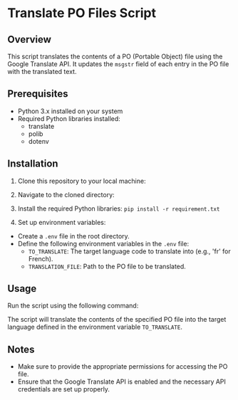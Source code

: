 # Translate PO Files Script

## Overview

This script translates the contents of a PO (Portable Object) file using the Google Translate API. It updates the `msgstr` field of each entry in the PO file with the translated text.

## Prerequisites

- Python 3.x installed on your system
- Required Python libraries installed:
  - translate
  - polib
  - dotenv

## Installation

1. Clone this repository to your local machine:


2. Navigate to the cloned directory:


3. Install the required Python libraries:
    ``` pip install -r requirement.txt ```


4. Set up environment variables:
- Create a `.env` file in the root directory.
- Define the following environment variables in the `.env` file:
  - `TO_TRANSLATE`: The target language code to translate into (e.g., 'fr' for French).
  - `TRANSLATION_FILE`: Path to the PO file to be translated.

## Usage

Run the script using the following command:


The script will translate the contents of the specified PO file into the target language defined in the environment variable `TO_TRANSLATE`.

## Notes

- Make sure to provide the appropriate permissions for accessing the PO file.
- Ensure that the Google Translate API is enabled and the necessary API credentials are set up properly.

